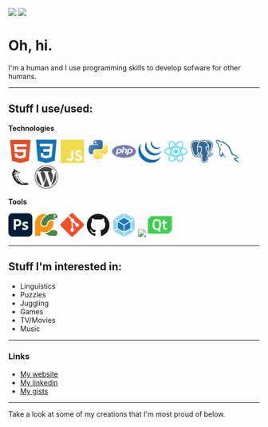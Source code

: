 <img src="https://raw.githubusercontent.com/dwyl/repo-badges/d5823833e8533ac7f61560bcdd20519832e1d500/svg/build-passing.svg" /> <img src="https://raw.githubusercontent.com/ellerbrock/open-source-badges/de355894684dfadcffba0250ee95e9f7a0d9bb97/badges/open-source-v3/open-source.svg" />

# Oh, hi.

I'm a human and I use programming skills to develop sofware for other humans.

------------

## Stuff I use/used:

**Technologies**

<img src="https://raw.githubusercontent.com/devicons/devicon/c7d326b6009e60442abc35fa45706d6f30ee4c8e/icons/html5/html5-plain.svg" width=48/> <img src="https://raw.githubusercontent.com/devicons/devicon/c7d326b6009e60442abc35fa45706d6f30ee4c8e/icons/css3/css3-plain.svg" width=48/> <img src="https://raw.githubusercontent.com/devicons/devicon/c7d326b6009e60442abc35fa45706d6f30ee4c8e/icons/javascript/javascript-plain.svg" width=48/> <img src="https://raw.githubusercontent.com/devicons/devicon/c7d326b6009e60442abc35fa45706d6f30ee4c8e/icons/python/python-original.svg" width=48/> <img src="https://raw.githubusercontent.com/devicons/devicon/c7d326b6009e60442abc35fa45706d6f30ee4c8e/icons/php/php-plain.svg" width=48/> <img src="https://raw.githubusercontent.com/devicons/devicon/c7d326b6009e60442abc35fa45706d6f30ee4c8e/icons/jquery/jquery-plain.svg" width=48/> <img src="https://raw.githubusercontent.com/devicons/devicon/c7d326b6009e60442abc35fa45706d6f30ee4c8e/icons/react/react-original.svg" width=48/> <img src="https://raw.githubusercontent.com/devicons/devicon/c7d326b6009e60442abc35fa45706d6f30ee4c8e/icons/postgresql/postgresql-plain.svg" width=48/> <img src="https://raw.githubusercontent.com/devicons/devicon/c7d326b6009e60442abc35fa45706d6f30ee4c8e/icons/mysql/mysql-plain.svg" width=48/> <img src="img/flask.png" width=48/> <img src="https://raw.githubusercontent.com/devicons/devicon/c7d326b6009e60442abc35fa45706d6f30ee4c8e/icons/wordpress/wordpress-plain.svg" width=48/>

**Tools**

<img src="https://raw.githubusercontent.com/devicons/devicon/c7d326b6009e60442abc35fa45706d6f30ee4c8e/icons/photoshop/photoshop-plain.svg" width=48/> <img src="https://raw.githubusercontent.com/devicons/devicon/c7d326b6009e60442abc35fa45706d6f30ee4c8e/icons/pycharm/pycharm-original.svg" width=48/> <img src="https://raw.githubusercontent.com/devicons/devicon/c7d326b6009e60442abc35fa45706d6f30ee4c8e/icons/git/git-original.svg" width=48/> <img src="img/github.png" width=48/> <img src="https://raw.githubusercontent.com/devicons/devicon/c7d326b6009e60442abc35fa45706d6f30ee4c8e/icons/webpack/webpack-original.svg" width=48/> <img src="https://upload.wikimedia.org/wikipedia/commons/thumb/9/9a/Visual_Studio_Code_1.35_icon.svg/512px-Visual_Studio_Code_1.35_icon.svg.png" width=48/> <img src="img/qt.png" width=48/>

------------

## Stuff I'm interested in:

- Linguistics
- Puzzles
- Juggling
- Games
- TV/Movies
- Music

------------

### Links

- [My website](https://shuantsu.github.io/)
- [My linkedin](https://www.linkedin.com/in/filipe-teixeira-4a41b4a8/)
- [My gists](https://gist.github.com/shuantsu)

------------

Take a look at some of my creations that I'm most proud of below.
